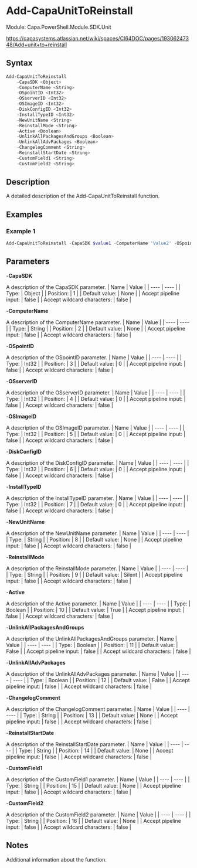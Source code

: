 # Add-CapaUnitToReinstall
Module: Capa.PowerShell.Module.SDK.Unit

https://capasystems.atlassian.net/wiki/spaces/CI64DOC/pages/19306247348/Add+unit+to+reinstall

## Syntax

```powershell
Add-CapaUnitToReinstall
	-CapaSDK <Object>
	-ComputerName <String>
	-OSpointID <Int32>
	-OSserverID <Int32>
	-OSImageID <Int32>
	-DiskConfigID <Int32>
	-InstallTypeID <Int32>
	-NewUnitName <String>
	-ReinstallMode <String>
	-Active <Boolean>
	-UnlinkAllPackagesAndGroups <Boolean>
	-UnlinkAllAdvPackages <Boolean>
	-ChangelogComment <String>
	-ReinstallStartDate <String>
	-CustomField1 <String>
	-CustomField2 <String>
```

## Description

A detailed description of the Add-CapaUnitToReinstall function.

## Examples

### Example 1
```powershell
Add-CapaUnitToReinstall -CapaSDK $value1 -ComputerName 'Value2' -OSpointID $value3 -OSserverID $value4 -OSImageID $value5 -DiskConfigID $value6 -InstallTypeID $value7
```
    

## Parameters

-**CapaSDK**

A description of the CapaSDK parameter.
| Name | Value |
| ---- | ---- |
| Type: | Object |
| Position: | 1 | 
| Default value: | None | 
| Accept pipeline input: | false | 
| Accept wildcard characters: | false | 

-**ComputerName**

A description of the ComputerName parameter.
| Name | Value |
| ---- | ---- |
| Type: | String |
| Position: | 2 | 
| Default value: | None | 
| Accept pipeline input: | false | 
| Accept wildcard characters: | false | 

-**OSpointID**

A description of the OSpointID parameter.
| Name | Value |
| ---- | ---- |
| Type: | Int32 |
| Position: | 3 | 
| Default value: | 0 | 
| Accept pipeline input: | false | 
| Accept wildcard characters: | false | 

-**OSserverID**

A description of the OSserverID parameter.
| Name | Value |
| ---- | ---- |
| Type: | Int32 |
| Position: | 4 | 
| Default value: | 0 | 
| Accept pipeline input: | false | 
| Accept wildcard characters: | false | 

-**OSImageID**

A description of the OSImageID parameter.
| Name | Value |
| ---- | ---- |
| Type: | Int32 |
| Position: | 5 | 
| Default value: | 0 | 
| Accept pipeline input: | false | 
| Accept wildcard characters: | false | 

-**DiskConfigID**

A description of the DiskConfigID parameter.
| Name | Value |
| ---- | ---- |
| Type: | Int32 |
| Position: | 6 | 
| Default value: | 0 | 
| Accept pipeline input: | false | 
| Accept wildcard characters: | false | 

-**InstallTypeID**

A description of the InstallTypeID parameter.
| Name | Value |
| ---- | ---- |
| Type: | Int32 |
| Position: | 7 | 
| Default value: | 0 | 
| Accept pipeline input: | false | 
| Accept wildcard characters: | false | 

-**NewUnitName**

A description of the NewUnitName parameter.
| Name | Value |
| ---- | ---- |
| Type: | String |
| Position: | 8 | 
| Default value: | None | 
| Accept pipeline input: | false | 
| Accept wildcard characters: | false | 

-**ReinstallMode**

A description of the ReinstallMode parameter.
| Name | Value |
| ---- | ---- |
| Type: | String |
| Position: | 9 | 
| Default value: | Silent | 
| Accept pipeline input: | false | 
| Accept wildcard characters: | false | 

-**Active**

A description of the Active parameter.
| Name | Value |
| ---- | ---- |
| Type: | Boolean |
| Position: | 10 | 
| Default value: | True | 
| Accept pipeline input: | false | 
| Accept wildcard characters: | false | 

-**UnlinkAllPackagesAndGroups**

A description of the UnlinkAllPackagesAndGroups parameter.
| Name | Value |
| ---- | ---- |
| Type: | Boolean |
| Position: | 11 | 
| Default value: | False | 
| Accept pipeline input: | false | 
| Accept wildcard characters: | false | 

-**UnlinkAllAdvPackages**

A description of the UnlinkAllAdvPackages parameter.
| Name | Value |
| ---- | ---- |
| Type: | Boolean |
| Position: | 12 | 
| Default value: | False | 
| Accept pipeline input: | false | 
| Accept wildcard characters: | false | 

-**ChangelogComment**

A description of the ChangelogComment parameter.
| Name | Value |
| ---- | ---- |
| Type: | String |
| Position: | 13 | 
| Default value: | None | 
| Accept pipeline input: | false | 
| Accept wildcard characters: | false | 

-**ReinstallStartDate**

A description of the ReinstallStartDate parameter.
| Name | Value |
| ---- | ---- |
| Type: | String |
| Position: | 14 | 
| Default value: | None | 
| Accept pipeline input: | false | 
| Accept wildcard characters: | false | 

-**CustomField1**

A description of the CustomField1 parameter.
| Name | Value |
| ---- | ---- |
| Type: | String |
| Position: | 15 | 
| Default value: | None | 
| Accept pipeline input: | false | 
| Accept wildcard characters: | false | 

-**CustomField2**

A description of the CustomField2 parameter.
| Name | Value |
| ---- | ---- |
| Type: | String |
| Position: | 16 | 
| Default value: | None | 
| Accept pipeline input: | false | 
| Accept wildcard characters: | false | 


## Notes

Additional information about the function.
